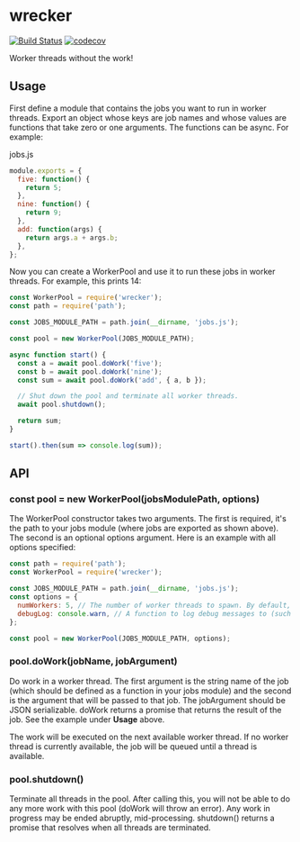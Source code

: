 # wrecker

[![Build Status](https://travis-ci.com/mistval/wrecker.svg?branch=master)](https://travis-ci.com/mistval/wrecker) [![codecov](https://codecov.io/gh/mistval/wrecker/branch/master/graph/badge.svg)](https://codecov.io/gh/mistval/wrecker)

Worker threads without the work!

## Usage

First define a module that contains the jobs you want to run in worker threads. Export an object whose keys are job names and whose values are functions that take zero or one arguments. The functions can be async. For example:

jobs.js
```js
module.exports = {
  five: function() {
    return 5;
  },
  nine: function() {
    return 9;
  },
  add: function(args) {
    return args.a + args.b;
  },
};
```

Now you can create a WorkerPool and use it to run these jobs in worker threads. For example, this prints 14:

```js
const WorkerPool = require('wrecker');
const path = require('path');

const JOBS_MODULE_PATH = path.join(__dirname, 'jobs.js');

const pool = new WorkerPool(JOBS_MODULE_PATH);

async function start() {
  const a = await pool.doWork('five');
  const b = await pool.doWork('nine');
  const sum = await pool.doWork('add', { a, b });

  // Shut down the pool and terminate all worker threads.
  await pool.shutdown();

  return sum;
}

start().then(sum => console.log(sum));
```

## API

### const pool = new WorkerPool(jobsModulePath, options)

The WorkerPool constructor takes two arguments. The first is required, it's the path to your jobs module (where jobs are exported as shown above). The second is an optional options argument. Here is an example with all options specified:

```js
const path = require('path');
const WorkerPool = require('wrecker');

const JOBS_MODULE_PATH = path.join(__dirname, 'jobs.js');
const options = {
  numWorkers: 5, // The number of worker threads to spawn. By default, this is the number of CPU cores in the system.
  debugLog: console.warn, // A function to log debug messages to (such as when your worker threads unexpectedly exit). By default, debug messages are not logged.
};

const pool = new WorkerPool(JOBS_MODULE_PATH, options);
```

### pool.doWork(jobName, jobArgument)

Do work in a worker thread. The first argument is the string name of the job (which should be defined as a function in your jobs module) and the second is the argument that will be passed to that job. The jobArgument should be JSON serializable. doWork returns a promise that returns the result of the job. See the example under **Usage** above.

The work will be executed on the next available worker thread. If no worker thread is currently available, the job will be queued until a thread is available.

### pool.shutdown()

Terminate all threads in the pool. After calling this, you will not be able to do any more work with this pool (doWork will throw an error). Any work in progress may be ended abruptly, mid-processing. shutdown() returns a promise that resolves when all threads are terminated.
